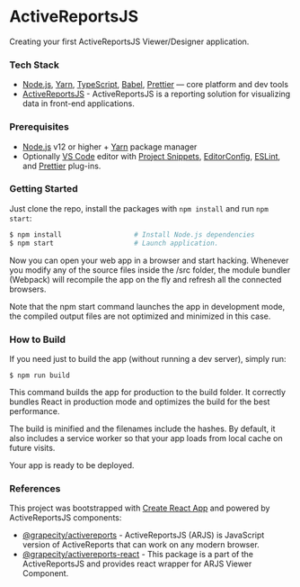 # ActiveReportsJS

Creating your first ActiveReportsJS Viewer/Designer application.

### Tech Stack

* [Node.js][node], [Yarn][yarn], [TypeScript][ts], [Babel][babel], [Prettier][prettier] — core platform and dev tools
* [ActiveReportsJS](https://www.npmjs.com/package/@grapecity/activereports) - ActiveReportsJS is a reporting solution for visualizing data in front-end applications.

### Prerequisites

* [Node.js][node] v12 or higher + [Yarn][yarn] package manager
* Optionally [VS Code][code] editor with [Project Snippets][vcsnippets],
  [EditorConfig][vceditconfig], [ESLint][vceslint], and [Prettier][vcprettier]
  plug-ins.

### Getting Started

Just clone the repo, install the packages with `npm install` and run `npm start`:

```bash
$ npm install                  # Install Node.js dependencies
$ npm start                    # Launch application.
```

Now you can open your web app in a browser and start hacking.
Whenever you modify any of the source files inside the /src folder, the module bundler (Webpack)
will recompile the app on the fly and refresh all the connected browsers.

Note that the npm start command launches the app in development mode, the compiled output files are not optimized
and minimized in this case.

### How to Build

If you need just to build the app (without running a dev server), simply run:

```shell
$ npm run build
```

This command builds the app for production to the build folder.
It correctly bundles React in production mode and optimizes the build for the best performance.

The build is minified and the filenames include the hashes.
By default, it also includes a service worker so that your app loads from local cache on future visits.

Your app is ready to be deployed.

### References

This project was bootstrapped with [Create React App](https://github.com/facebook/create-react-app) and powered by ActiveReportsJS components:
* [@grapecity/activereports](https://www.npmjs.com/package/@grapecity/activereports) - ActiveReportsJS (ARJS) is JavaScript version of ActiveReports that can work on any modern browser.
* [@grapecity/activereports-react](https://www.npmjs.com/package/@grapecity/activereports-react) - This package is a part of the ActiveReportsJS and provides react wrapper for ARJS Viewer Component.

[node]: https://nodejs.org
[react]: https://github.com/facebook/react
[ts]: https://typescriptlang.org/
[babel]: http://babeljs.io/
[prettier]: https://prettier.io/
[yarn]: https://yarnpkg.com
[code]: https://code.visualstudio.com/
[vcsnippets]: https://marketplace.visualstudio.com/items?itemName=rebornix.project-snippets
[vceditconfig]: https://marketplace.visualstudio.com/items?itemName=EditorConfig.EditorConfig
[vceslint]: https://marketplace.visualstudio.com/items?itemName=dbaeumer.vscode-eslint
[vcprettier]: https://marketplace.visualstudio.com/items?itemName=esbenp.prettier-vscode
[jest]: http://facebook.github.io/jest/
